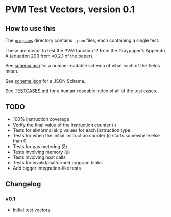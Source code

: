 # PVM Test Vectors, version 0.1

## How to use this

The [`programs`](./programs) directory contains `.json` files, each containing a single test.

These are meant to test the PVM function Ψ from the Graypaper's Appendix A (equation 203 from v0.2.1 of the paper).

See [schema.asn](./schema.asn) for a human-readable schema of what each of the fields mean.

See [schema.json](./schema.json) for a JSON Schema.

See [TESTCASES.md](./TESTCASES.md) for a human-readable index of all of the test cases.

## TODO

   * 100% instruction coverage
   * Verify the final value of the instruction counter (ı)
   * Tests for abnormal skip values for each instruction type
   * Tests for when the initial instruction counter (ı) starts somewhere else than 0
   * Tests for gas metering (ξ)
   * Tests involving memory (µ)
   * Tests involving host calls
   * Tests for invalid/malformed program blobs
   * Add bigger integration-like tests

## Changelog

### v0.1

   * Initial test vectors.

